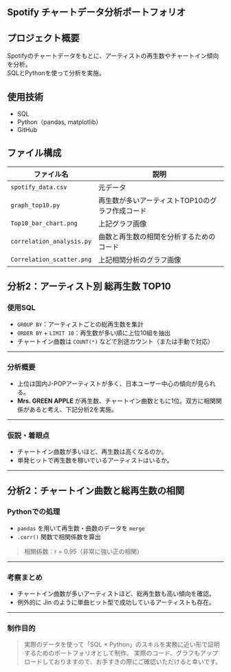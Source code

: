 
## Spotify チャートデータ分析ポートフォリオ

## プロジェクト概要

Spotifyのチャートデータをもとに、アーティストの再生数やチャートイン傾向を分析。  
SQLとPythonを使って分析を実施。

## 使用技術

- SQL
- Python（pandas, matplotlib）
- GitHub

##  ファイル構成

| ファイル名                 | 説明                                               |
|---------------------------|----------------------------------------------------|
| `spotify_data.csv`        | 元データ                                           |
| `graph_top10.py`          | 再生数が多いアーティストTOP10のグラフ作成コード   |
| `Top10_bar_chart.png`     | 上記グラフ画像                                     |
| `correlation_analysis.py` | 曲数と再生数の相関を分析するためのコード           |
| `Correlation_scatter.png` | 上記相関分析のグラフ画像                           |



##  分析2：アーティスト別 総再生数 TOP10

###  使用SQL

- `GROUP BY`：アーティストごとの総再生数を集計
- `ORDER BY` + `LIMIT 10`：再生数が多い順に上位10組を抽出
- チャートイン曲数は `COUNT(*)` などで別途カウント（または手動で対応）

---

###  分析概要

- 上位は国内J-POPアーティストが多く、日本ユーザー中心の傾向が見られる。
- **Mrs. GREEN APPLE** が再生数、チャートイン曲数ともに1位。双方に相関関係があると考え、下記分析2を実施。

---

###  仮説・着眼点

- チャートイン曲数が多いほど、再生数は高くなるのか。
- 単発ヒットで再生数を稼いでいるアーティストはいるか。

---

##  分析2：チャートイン曲数と総再生数の相関

###  Pythonでの処理

- `pandas` を用いて再生数・曲数のデータを `merge`
- `.corr()` 関数で相関係数を算出

>  相関係数：r = 0.95（非常に強い正の相関）

---

###  考察まとめ

- チャートイン曲数が多いアーティストほど、総再生数も高い傾向を確認。
- 例外的に Jin のように単曲ヒット型で成功しているアーティストも存在。

---

###  制作目的

> 実際のデータを使って「SQL × Python」のスキルを実務に近い形で証明するためのポートフォリオとして制作。
> 実際のコード、グラフもアップロードしておりますので、お手すきの際にご確認いただけると幸いです。
